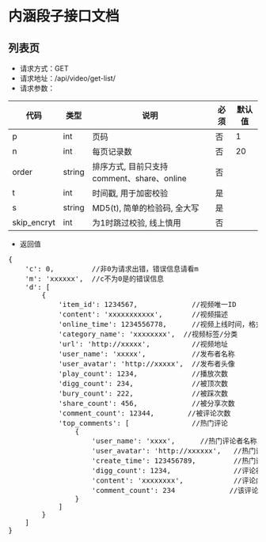 # 内涵段子接口文档
## 列表页
* 请求方式：GET
* 请求地址：/api/video/get-list/
* 请求参数：

| 代码     | 类型     |  说明 | 必须|默认值|
| ------- | -------- |------|------|----|
|p        | int      | 页码  | 否   | 1  |
|n        | int      | 每页记录数 | 否| 20|
|order       | string | 排序方式, 目前只支持comment、share、online| 否| |
|t       | int      | 时间戳, 用于加密校验| 是| |
|s     | string      | MD5(t), 简单的检验码, 全大写 | 是| |
|skip_encryt      | int      | 为1时跳过校验, 线上慎用| 否| |


* 返回值

<pre>
{
    'c': 0,         //非0为请求出错，错误信息请看m
    'm': 'xxxxxx',  //c不为0是的错误信息
    'd': [
        {
            'item_id': 1234567,             //视频唯一ID
            'content': 'xxxxxxxxxxx',       //视频描述
            'online_time': 1234556778,      //视频上线时间，格式为时间戳
            'category_name': 'xxxxxxxx',  //视频标签/分类
            'url': 'http://xxxxx',          //视频地址
            'user_name': 'xxxxx',           //发布者名称
            'user_avatar': 'http://xxxxx',  //发布者头像
            'play_count': 1234,             //播放次数        
            'digg_count': 234,              //被顶次数
            'bury_count': 222,              //被踩次数
            'share_count': 456,             //被分享次数
            'comment_count': 12344,        //被评论次数
            'top_comments': [               //热门评论
                {
                    'user_name': 'xxxx',      //热门评论者名称
                    'user_avatar': 'http://xxxxxx',   //热门评论者头像
                    'create_time': 123456789,         //热门评论创建时间
                    'digg_count': 1234,               //评论被顶次数
                    'content': 'xxxxxxxx',            //评论内容
                    'comment_count': 234             //该评论被评论的次数
                }
            ]
        }
    ]
}
</pre>

